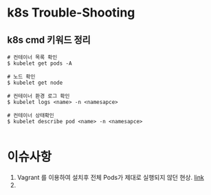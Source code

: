 # k8s Trouble-Shooting

## k8s cmd 키워드 정리

```shell
# 컨테이너 목록 확인
$ kubelet get pods -A

# 노드 확인
$ kubelet get node

# 컨테이너 환경 로그 확인
$ kubelet logs <name> -n <namesapce>

# 컨테이너 상태확인
$ kubelet describe pod <name> -n <namesapce>
 
```

# 이슈사항

1. Vagrant 를 이용하여 설치후 전체 Pods가 제대로 실행되지 않던 현상. [link](https://github.com/hae-gun/trouble-shooting-k8s/blob/main/issue/issue1.md)
2. 